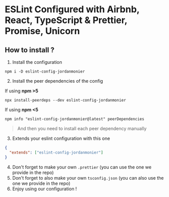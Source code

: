# ESLint Configured with Airbnb, React, TypeScript & Prettier, Promise, Unicorn

## How to install ?

1. Install the configuration

```
npm i -D eslint-config-jordanmonier
```

2. Install the peer dependencies of the config

If using **npm >5**

```
npx install-peerdeps --dev eslint-config-jordanmonier
```

If using **npm <5**

```
npm info "eslint-config-jordanmonier@latest" peerDependencies
```

> And then you need to install each peer dependency manually

3. Extends your eslint configuration with this one

```json
{
  "extends": ["eslint-config-jordanmonier"]
}
```

4. Don't forget to make your own `.prettier` (you can use the one we provide in the repo)
5. Don't forget to also make your own `tsconfig.json` (you can also use the one we provide in the repo)
6. Enjoy using our configuration !
